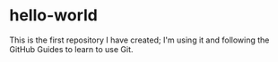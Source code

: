 # hello-world
This is the first repository I have created; I'm using it and following the GitHub Guides to learn to use Git.

